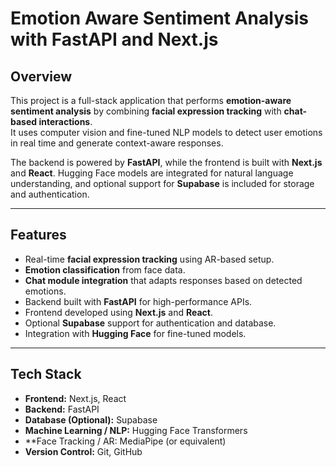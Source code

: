 # Emotion Aware Sentiment Analysis with FastAPI and Next.js

## Overview
This project is a full-stack application that performs **emotion-aware sentiment analysis** by combining **facial expression tracking** with **chat-based interactions**.  
It uses computer vision and fine-tuned NLP models to detect user emotions in real time and generate context-aware responses.

The backend is powered by **FastAPI**, while the frontend is built with **Next.js** and **React**. Hugging Face models are integrated for natural language understanding, and optional support for **Supabase** is included for storage and authentication.

---

## Features
- Real-time **facial expression tracking** using AR-based setup.
- **Emotion classification** from face data.
- **Chat module integration** that adapts responses based on detected emotions.
- Backend built with **FastAPI** for high-performance APIs.
- Frontend developed using **Next.js** and **React**.
- Optional **Supabase** support for authentication and database.
- Integration with **Hugging Face** for fine-tuned models.

---

## Tech Stack
- **Frontend:** Next.js, React
- **Backend:** FastAPI
- **Database (Optional):** Supabase
- **Machine Learning / NLP:** Hugging Face Transformers
- **Face Tracking / AR: MediaPipe (or equivalent)
- **Version Control:** Git, GitHub
